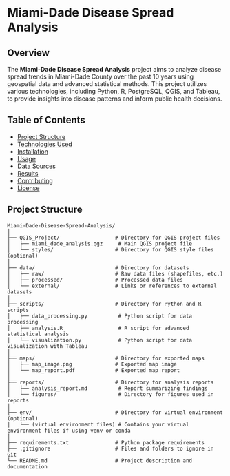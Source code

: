 # Miami-Dade Disease Spread Analysis

## Overview
The **Miami-Dade Disease Spread Analysis** project aims to analyze disease spread trends in Miami-Dade County over the past 10 years using geospatial data and advanced statistical methods. This project utilizes various technologies, including Python, R, PostgreSQL, QGIS, and Tableau, to provide insights into disease patterns and inform public health decisions.

## Table of Contents
- [Project Structure](#project-structure)
- [Technologies Used](#technologies-used)
- [Installation](#installation)
- [Usage](#usage)
- [Data Sources](#data-sources)
- [Results](#results)
- [Contributing](#contributing)
- [License](#license)

## Project Structure
```plaintext
Miami-Dade-Disease-Spread-Analysis/
│
├── QGIS_Project/                  # Directory for QGIS project files
│   ├── miami_dade_analysis.qgz     # Main QGIS project file
│   └── styles/                    # Directory for QGIS style files (optional)
│
├── data/                          # Directory for datasets
│   ├── raw/                       # Raw data files (shapefiles, etc.)
│   ├── processed/                 # Processed data files
│   └── external/                  # Links or references to external datasets
│
├── scripts/                       # Directory for Python and R scripts
│   ├── data_processing.py          # Python script for data processing
│   ├── analysis.R                  # R script for advanced statistical analysis
│   └── visualization.py            # Python script for data visualization with Tableau
│
├── maps/                          # Directory for exported maps
│   ├── map_image.png              # Exported map image
│   └── map_report.pdf             # Exported map report
│
├── reports/                       # Directory for analysis reports
│   ├── analysis_report.md          # Report summarizing findings
│   └── figures/                    # Directory for figures used in reports
│
├── env/                           # Directory for virtual environment (optional)
│   └── (virtual environment files) # Contains your virtual environment files if using venv or conda
│
├── requirements.txt               # Python package requirements
├── .gitignore                     # Files and folders to ignore in Git
└── README.md                      # Project description and documentation


